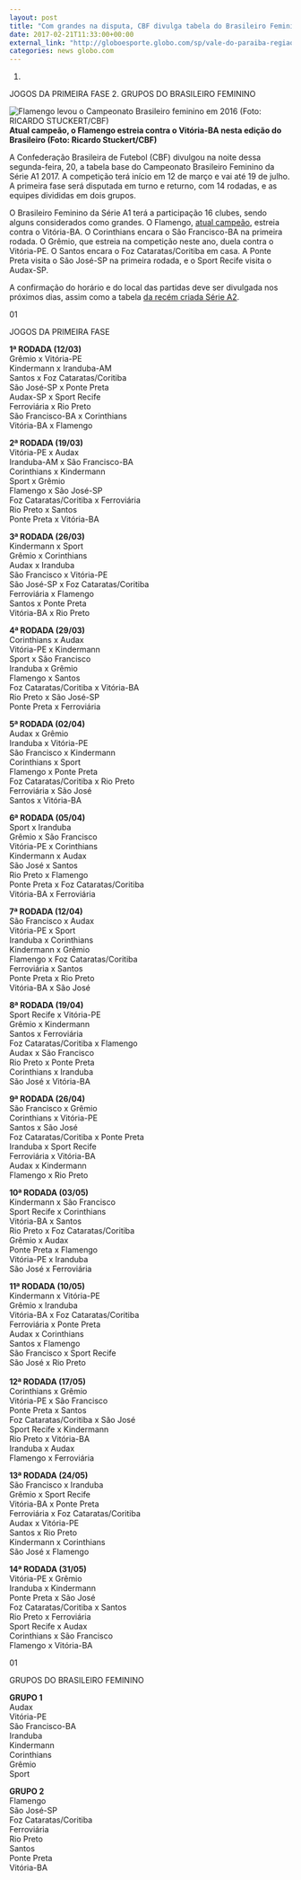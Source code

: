 ```yaml
---
layout: post
title: "Com grandes na disputa, CBF divulga tabela do Brasileiro Feminino Série A1 "
date: 2017-02-21T11:33:00+00:00
external_link: "http://globoesporte.globo.com/sp/vale-do-paraiba-regiao/futebol/noticia/2017/02/com-grandes-na-disputa-cbf-divulga-tabela-do-brasileiro-feminino-serie-a1.html"
categories: news globo.com
---
```

1. 
JOGOS DA PRIMEIRA FASE
2. 
GRUPOS DO BRASILEIRO FEMININO

 ![Flamengo levou o Campeonato Brasileiro feminino em 2016 (Foto: RICARDO STUCKERT/CBF)](http://s2.glbimg.com/3mls9kFMiFuCHDxiT2v85m1pKkI=/99x0:897x649/320x260/s.glbimg.com/es/ge/f/original/2016/10/31/fla.jpeg "Flamengo levou o Campeonato Brasileiro feminino em 2016 (Foto: RICARDO STUCKERT/CBF)")**Atual campeão, o Flamengo estreia contra o Vitória-BA nesta edição do Brasileiro (Foto: Ricardo Stuckert/CBF)**

A Confederação Brasileira de Futebol (CBF) divulgou na noite dessa segunda-feira, 20, a tabela base do Campeonato Brasileiro Feminino da Série A1 2017. A competição terá início em 12 de março e vai até 19 de julho. A primeira fase será disputada em turno e returno, com 14 rodadas, e as equipes divididas em dois grupos.

O Brasileiro Feminino da Série A1 terá a participação 16 clubes, sendo alguns considerados como grandes. O Flamengo, [atual campeão](http://globoesporte.globo.com/sp/sorocaba/futebol/noticia/2016/05/flamengo-vence-rio-preto-fora-de-casa-e-e-campeao-do-brasileirao-feminino.html), estreia contra o Vitória-BA. O Corinthians encara o São Francisco-BA na primeira rodada. O Grêmio, que estreia na competição neste ano, duela contra o Vitória-PE. O Santos encara o Foz Cataratas/Coritiba em casa. A Ponte Preta visita o São José-SP na primeira rodada, e o Sport Recife visita o Audax-SP.

A confirmação do horário e do local das partidas deve ser divulgada nos próximos dias, assim como a tabela [da recém criada Série A2](http://globoesporte.globo.com/blogs/especial-blog/dona-do-campinho/post/cbf-garantira-seis-vagas-no-brasileiro-feminino-times-da-serie-masculina-de-2016.html).

01

JOGOS DA PRIMEIRA FASE

**1ª RODADA (12/03)**  
Grêmio x Vitória-PE  
Kindermann x Iranduba-AM  
Santos x Foz Cataratas/Coritiba  
São José-SP x Ponte Preta  
Audax-SP x Sport Recife  
Ferroviária x Rio Preto  
São Francisco-BA x Corinthians  
Vitória-BA x Flamengo

**2ª RODADA (19/03)**  
Vitória-PE x Audax  
Iranduba-AM x São Francisco-BA  
Corinthians x Kindermann  
Sport x Grêmio  
Flamengo x São José-SP  
Foz Cataratas/Coritiba x Ferroviária  
Rio Preto x Santos  
Ponte Preta x Vitória-BA

**3ª RODADA (26/03)**  
Kindermann x Sport  
Grêmio x Corinthians  
Audax x Iranduba  
São Francisco x Vitória-PE  
São José-SP x Foz Cataratas/Coritiba  
Ferroviária x Flamengo  
Santos x Ponte Preta  
Vitória-BA x Rio Preto

**4ª RODADA (29/03)**  
Corinthians x Audax  
Vitória-PE x Kindermann  
Sport x São Francisco  
Iranduba x Grêmio  
Flamengo x Santos  
Foz Cataratas/Coritiba x Vitória-BA  
Rio Preto x São José-SP  
Ponte Preta x Ferroviária

**5ª RODADA (02/04)**  
Audax x Grêmio  
Iranduba x Vitória-PE  
São Francisco x Kindermann  
Corinthians x Sport  
Flamengo x Ponte Preta  
Foz Cataratas/Coritiba x Rio Preto  
Ferroviária x São José  
Santos x Vitória-BA

**6ª RODADA (05/04)**  
Sport x Iranduba  
Grêmio x São Francisco  
Vitória-PE x Corinthians  
Kindermann x Audax  
São José x Santos  
Rio Preto x Flamengo  
Ponte Preta x Foz Cataratas/Coritiba  
Vitória-BA x Ferroviária

**7ª RODADA (12/04)**  
São Francisco x Audax  
Vitória-PE x Sport  
Iranduba x Corinthians  
Kindermann x Grêmio  
Flamengo x Foz Cataratas/Coritiba  
Ferroviária x Santos  
Ponte Preta x Rio Preto  
Vitória-BA x São José

**8ª RODADA (19/04)**  
Sport Recife x Vitória-PE  
Grêmio x Kindermann  
Santos x Ferroviária  
Foz Cataratas/Coritiba x Flamengo  
Audax x São Francisco  
Rio Preto x Ponte Preta  
Corinthians x Iranduba  
São José x Vitória-BA&nbsp;  
  
**9ª RODADA (26/04)**  
São Francisco x Grêmio  
Corinthians x Vitória-PE  
Santos x São José  
Foz Cataratas/Coritiba x Ponte Preta  
Iranduba x Sport Recife  
Ferroviária x Vitória-BA  
Audax x Kindermann  
Flamengo x Rio Preto&nbsp;  
  
**10ª RODADA (03/05)**  
Kindermann x São Francisco  
Sport Recife x Corinthians  
Vitória-BA x Santos  
Rio Preto x Foz Cataratas/Coritiba  
Grêmio x Audax  
Ponte Preta x Flamengo  
Vitória-PE x Iranduba  
São José x Ferroviária&nbsp;  
  
**11ª RODADA (10/05)**  
Kindermann x Vitória-PE  
Grêmio x Iranduba  
Vitória-BA x Foz Cataratas/Coritiba  
Ferroviária x Ponte Preta  
Audax x Corinthians  
Santos x Flamengo  
São Francisco x Sport Recife  
São José x Rio Preto  
&nbsp;  
**12ª RODADA (17/05)**  
Corinthians x Grêmio  
Vitória-PE x São Francisco  
Ponte Preta x Santos  
Foz Cataratas/Coritiba x São José  
Sport Recife x Kindermann  
Rio Preto x Vitória-BA  
Iranduba x Audax  
Flamengo x Ferroviária&nbsp;  
  
**13ª RODADA (24/05)**  
São Francisco x Iranduba  
Grêmio x Sport Recife  
Vitória-BA x Ponte Preta  
Ferroviária x Foz Cataratas/Coritiba  
Audax x Vitória-PE  
Santos x Rio Preto  
Kindermann x Corinthians  
São José x Flamengo  
  
**14ª RODADA (31/05)**  
Vitória-PE x Grêmio  
Iranduba x Kindermann  
Ponte Preta x São José  
Foz Cataratas/Coritiba x Santos  
Rio Preto x Ferroviária  
Sport Recife x Audax  
Corinthians x São Francisco  
Flamengo x Vitória-BA

01

GRUPOS DO BRASILEIRO FEMININO

**GRUPO 1**  
Audax  
Vitória-PE  
São Francisco-BA  
Iranduba  
Kindermann  
Corinthians  
Grêmio  
Sport  
  
**GRUPO 2**  
Flamengo  
São José-SP  
Foz Cataratas/Coritiba  
Ferroviária  
Rio Preto  
Santos  
Ponte Preta  
Vitória-BA

